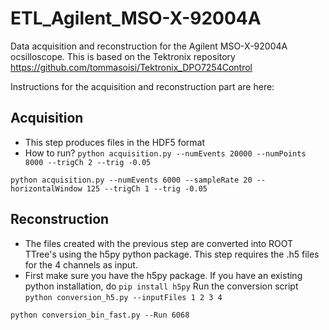 # ETL_Agilent_MSO-X-92004A
Data acquisition and reconstruction for the Agilent MSO-X-92004A ocsilloscope.
This is based on the Tektronix repository https://github.com/tommasoisi/Tektronix_DPO7254Control

Instructions for the acquisition and reconstruction part are here:

## Acquisition
*  This step produces files in the HDF5 format
*  How to run? `python acquisition.py --numEvents 20000 --numPoints 8000 --trigCh 2 --trig -0.05`

`python acquisition.py --numEvents 6000 --sampleRate 20 --horizontalWindow 125 --trigCh 1 --trig -0.05`
## Reconstruction
*  The files created with the previous step are converted into ROOT TTree's using the h5py python package. This step requires the .h5 files for the 4 channels as input.
*  First make sure you have the h5py package. If you have an existing python installation, do
`pip install h5py`
Run the conversion script
`python conversion_h5.py --inputFiles 1 2 3 4`

`python conversion_bin_fast.py --Run 6068`
